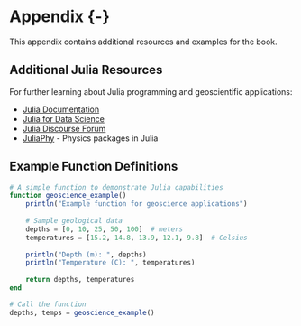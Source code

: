 # Appendix {-}

This appendix contains additional resources and examples for the book.

## Additional Julia Resources

For further learning about Julia programming and geoscientific applications:

- [Julia Documentation](https://docs.julialang.org/)
- [Julia for Data Science](https://juliadatascience.io/) 
- [Julia Discourse Forum](https://discourse.julialang.org/)
- [JuliaPhy](https://juliaphysics.github.io/) - Physics packages in Julia

## Example Function Definitions

```jl
# A simple function to demonstrate Julia capabilities
function geoscience_example()
    println("Example function for geoscience applications")
    
    # Sample geological data
    depths = [0, 10, 25, 50, 100]  # meters
    temperatures = [15.2, 14.8, 13.9, 12.1, 9.8]  # Celsius
    
    println("Depth (m): ", depths)
    println("Temperature (C): ", temperatures)
    
    return depths, temperatures
end

# Call the function
depths, temps = geoscience_example()
```
